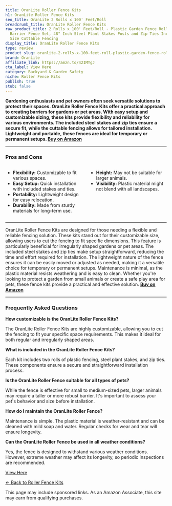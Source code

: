 ```yaml
---
title: OranLite Roller Fence Kits
h1: OranLite Roller Fence Kits
seo_title: OranLite 2 Rolls x 100' Feet/Roll
breadcrumb_title: OranLite Roller Fence Kits
raw_product_title: 2 Rolls x 100' Feet/Roll - Plastic Garden Fence Roll, Pets Animals
  Barrier Fence Set, 48" Inch Steel Plant Stakes Posts and Zip Ties Included, Customizable
  Size Cuttable Fencing
display_title: OranLite Roller Fence Kits
type: review
product_slug: oranlite-2-rolls-x-100-feet-roll-plastic-garden-fence-roll-pets-animals-4d79e530
brand: OranLite
affiliate_link: https://amzn.to/42IMYgJ
cta_label: View Here
category: Backyard & Garden Safety
niche: Roller Fence Kits
publish: true
stub: false
---
```


<div id="intro" class="full-width">
  <p><strong>Gardening enthusiasts and pet owners often seek versatile solutions to protect their spaces. OranLite Roller Fence Kits offer a practical approach to creating barriers for gardens or pet areas. With easy setup and customizable sizing, these kits provide flexibility and reliability for various environments. The included steel stakes and zip ties ensure a secure fit, while the cuttable fencing allows for tailored installation. Lightweight and portable, these fences are ideal for temporary or permanent setups. <a href="https://amzn.to/42IMYgJ" rel="nofollow sponsored noopener" target="_blank"><strong>Buy on Amazon</strong></a></strong></p>
</div>

<hr />
<h3 id="pros-cons">Pros and Cons</h3>
<div class="pc-grid" style="display:grid;grid-template-columns:1fr 1fr;gap:16px;">
  <ul>
    <li><strong>Flexibility:</strong> Customizable to fit various spaces.</li>
    <li><strong>Easy Setup:</strong> Quick installation with included stakes and ties.</li>
    <li><strong>Portability:</strong> Lightweight design for easy relocation.</li>
    <li><strong>Durability:</strong> Made from sturdy materials for long-term use.</li>
  </ul>
  <ul>
    <li><strong>Height:</strong> May not be suitable for larger animals.</li>
    <li><strong>Visibility:</strong> Plastic material might not blend with all landscapes.</li>
  </ul>
</div>
<hr />

<div class="full-width">
  <p>OranLite Roller Fence Kits are designed for those needing a flexible and reliable fencing solution. These kits stand out for their customizable size, allowing users to cut the fencing to fit specific dimensions. This feature is particularly beneficial for irregularly shaped gardens or pet areas. The included steel stakes and zip ties make setup straightforward, reducing the time and effort required for installation. The lightweight nature of the fence ensures it can be easily moved or adjusted as needed, making it a versatile choice for temporary or permanent setups. Maintenance is minimal, as the plastic material resists weathering and is easy to clean. Whether you're looking to protect a garden from small animals or create a safe play area for pets, these fence kits provide a practical and effective solution. <a href="https://amzn.to/42IMYgJ" rel="nofollow sponsored noopener" target="_blank"><strong>Buy on Amazon</strong></a></p>
</div>

<hr />
<h3 id="faqs">Frequently Asked Questions</h3>

<p><strong>How customizable is the OranLite Roller Fence Kits?</strong></p>
<p>The OranLite Roller Fence Kits are highly customizable, allowing you to cut the fencing to fit your specific space requirements. This makes it ideal for both regular and irregularly shaped areas.</p>

<p><strong>What is included in the OranLite Roller Fence Kits?</strong></p>
<p>Each kit includes two rolls of plastic fencing, steel plant stakes, and zip ties. These components ensure a secure and straightforward installation process.</p>

<p><strong>Is the OranLite Roller Fence suitable for all types of pets?</strong></p>
<p>While the fence is effective for small to medium-sized pets, larger animals may require a taller or more robust barrier. It's important to assess your pet's behavior and size before installation.</p>

<p><strong>How do I maintain the OranLite Roller Fence?</strong></p>
<p>Maintenance is simple. The plastic material is weather-resistant and can be cleaned with mild soap and water. Regular checks for wear and tear will ensure longevity.</p>

<p><strong>Can the OranLite Roller Fence be used in all weather conditions?</strong></p>
<p>Yes, the fence is designed to withstand various weather conditions. However, extreme weather may affect its longevity, so periodic inspections are recommended.</p>
<p><a class="btn" href="https://amzn.to/42IMYgJ" target="_blank" rel="nofollow sponsored noopener">View Here</a></p>
<p><a href="/roundups/backyard-garden-safety/roller-fence-kits/">← Back to Roller Fence Kits</a></p>
<aside class="disclosure">This page may include sponsored links. As an Amazon Associate, this site may earn from qualifying purchases.</aside>
